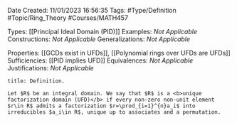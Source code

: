 <div class="topSpace"></div>

Date Created: 11/01/2023 16:56:35
Tags: #Type/Definition #Topic/Ring_Theory #Courses/MATH457

Types: [[Principal Ideal Domain (PID)]]
Examples: <i>Not Applicable</i>
Constructions: <i>Not Applicable</i>
Generalizations: <i>Not Applicable</i>

Properties: [[GCDs exist in UFDs]], [[Polynomial rings over UFDs are UFDs]]
Sufficiencies: [[PID implies UFD]]
Equivalences: <i>Not Applicable</i>
Justifications: <i>Not Applicable</i>

``` ad-Definition
title: Definition.

Let $R$ be an integral domain. We say that $R$ is a <b>unique factorization domain (UFD)</b> if every non-zero non-unit element $r\in R$ admits a factorization $r=\prod_{i=1}^{n}a_i$ into irreducibles $a_i\in R$, unique up to associates and a permutation.

```
